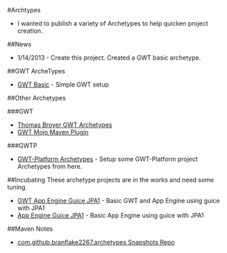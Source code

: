 #Archtypes
* I wanted to publish a variety of Archetypes to help quicken project creation.


##News
* 1/14/2013 - Create this project. Created a GWT basic archetype. 


##GWT ArcheTypes
* [GWT Basic](https://github.com/branflake2267/Archetypes/tree/master/archetypes/gwt-basic) - Simple GWT setup


##Other Archetypes

###GWT
* [Thomas Broyer GWT Archetypes](https://github.com/tbroyer/gwt-maven-archetypes)
* [GWT Mojo Maven Plugin](http://mojo.codehaus.org/gwt-maven-plugin/user-guide/archetype.html)

###GWTP
* [GWT-Platform Archetypes](https://github.com/ArcBees/ArcBees-tools/tree/master/archetypes) - Setup some GWT-Platform project Archetypes from here.


##Incubating
These archetype projects are in the works and need some tuning. 

* [GWT App Engine Guice JPA1](https://github.com/branflake2267/Archetypes/tree/master/archetypes/gwt-appengine-guice-jpa1) - Basic GWT and App Engine using guice with JPA1
* [App Engine Guice JPA1](https://github.com/branflake2267/GoneVertical-Utils/tree/master/archetypes/appengine-guice-jpa1) - Basic App Engine using guice with JPA1


##Maven Notes
* [com.github.branflake2267.archetypes Snapshots Repo](https://oss.sonatype.org/content/repositories/snapshots/com/github/branflake2267/archetypes/)